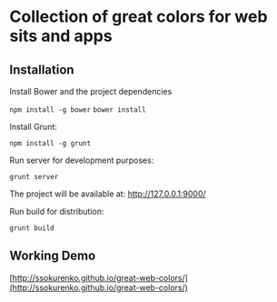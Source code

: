 # Collection of great colors for web sits and apps

## Installation

Install Bower and the project dependencies

`npm install -g bower`
`bower install`


Install Grunt:

`npm install -g grunt`

Run server for development purposes:

`grunt server`

The project will be available at: http://127.0.0.1:9000/

Run build for distribution:

`grunt build`

## Working Demo

[http://ssokurenko.github.io/great-web-colors/](http://ssokurenko.github.io/great-web-colors/)